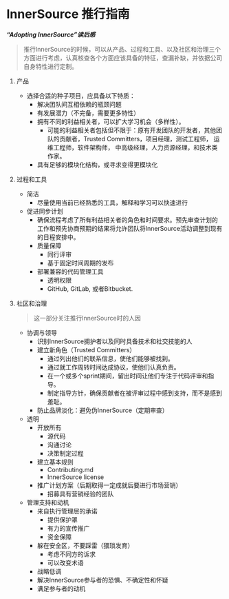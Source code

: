 # InnerSource 推行指南

***“Adopting InnerSource”读后感***

> 推行InnerSource的时候，可以从产品、过程和工具、以及社区和治理三个方面进行考虑，认真核查各个方面应该具备的特征，查漏补缺，并依据公司自身特性进行定制。

1. 产品

   - 选择合适的种子项目，应具备以下特质：
     - 解决团队间互相依赖的瓶颈问题
     - 有发展潜力（不完备，需要更多特性）
     - 拥有不同的利益相关者，可以扩大学习机会（多样性）。
       - 可能的利益相关者包括但不限于：原有开发团队的开发者，其他团队的贡献者，Trusted Committers，项目经理，测试工程师， 运维工程师，软件架构师， 中高级经理，人力资源经理，和技术类作家。
     - 具有足够的模块化结构，或寻求变得更模块化 

2. 过程和工具

   - 简洁
     - 尽量使用当前已经熟悉的工具，解释和学习可以快速进行
   - 促进同步计划
     - 确保流程考虑了所有利益相关者的角色和时间要求。预先审查计划的工作和预先协商预期的结果将允许团队将InnerSource活动调整到现有的日程安排中。
     - 质量保障
       - 同行评审
       - 基于固定时间周期的发布
     - 部署兼容的代码管理工具
       - 透明权限
       - GitHub, GitLab, 或者Bitbucket. 

3. 社区和治理

   > 这一部分关注推行InnerSource时的人因

   - 协调与领导
     - 识别InnerSource拥护者以及同时具备技术和社交技能的人
     - 建立新角色（Trusted Committers）
       - 通过列出他们的联系信息，使他们能够被找到。
       - 通过就工作周转时间达成协议，使他们认真负责。
       - 在一个或多个sprint期间，留出时间让他们专注于代码评审和指导。
       - 制定指导方针，确保贡献者在被评审过程中感到支持，而不是感到羞耻。 
     - 防止品牌淡化：避免伪InnerSource（定期审查）
   - 透明
     - 开放所有
       - 源代码
       - 沟通讨论
       - 决策制定过程
     - 建立基本规则
       - Contributing.md 
       - InnerSource license 
     - 推广计划方案（后期取得一定成就后要进行市场营销）
       - 招募具有营销经验的团队
   - 管理支持和动机
     - 来自执行管理层的承诺
       - 提供保护罩
       - 有力的宣传推广
       - 资金保障
     - 躲在安全区，不要踩雷（猥琐发育）
       - 考虑不同方的诉求
       - 可以改变术语
     - 战略低调
     - 解决InnerSource参与者的恐惧、不确定性和怀疑
     - 满足参与者的动机